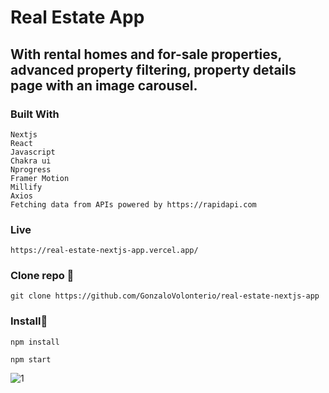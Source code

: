 # Real Estate App

## With rental homes and for-sale properties, advanced property filtering, property details page with an image carousel.



### Built With

```
Nextjs
React
Javascript
Chakra ui
Nprogress
Framer Motion
Millify
Axios
Fetching data from APIs powered by https://rapidapi.com

```

### Live

```
https://real-estate-nextjs-app.vercel.app/

```
### Clone repo 🔧

```
git clone https://github.com/GonzaloVolonterio/real-estate-nextjs-app
```

### Install🔧

```
npm install

npm start
```

![1](https://user-images.githubusercontent.com/64506662/234716466-baefce6f-b0ea-4e7f-bb49-228522bd4787.png)





